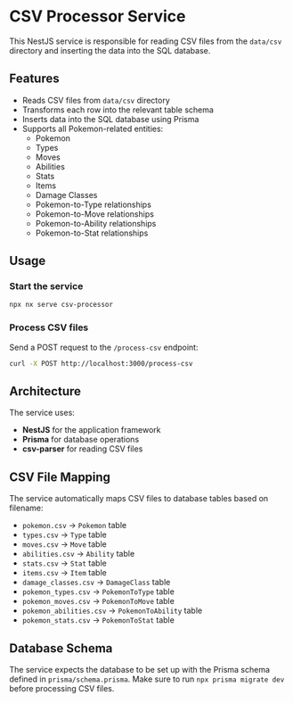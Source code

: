 # CSV Processor Service

This NestJS service is responsible for reading CSV files from the `data/csv` directory and inserting the data into the SQL database.

## Features

- Reads CSV files from `data/csv` directory
- Transforms each row into the relevant table schema
- Inserts data into the SQL database using Prisma
- Supports all Pokemon-related entities:
  - Pokemon
  - Types
  - Moves
  - Abilities
  - Stats
  - Items
  - Damage Classes
  - Pokemon-to-Type relationships
  - Pokemon-to-Move relationships
  - Pokemon-to-Ability relationships
  - Pokemon-to-Stat relationships

## Usage

### Start the service
```bash
npx nx serve csv-processor
```

### Process CSV files
Send a POST request to the `/process-csv` endpoint:
```bash
curl -X POST http://localhost:3000/process-csv
```

## Architecture

The service uses:
- **NestJS** for the application framework
- **Prisma** for database operations
- **csv-parser** for reading CSV files

## CSV File Mapping

The service automatically maps CSV files to database tables based on filename:

- `pokemon.csv` → `Pokemon` table
- `types.csv` → `Type` table
- `moves.csv` → `Move` table
- `abilities.csv` → `Ability` table
- `stats.csv` → `Stat` table
- `items.csv` → `Item` table
- `damage_classes.csv` → `DamageClass` table
- `pokemon_types.csv` → `PokemonToType` table
- `pokemon_moves.csv` → `PokemonToMove` table
- `pokemon_abilities.csv` → `PokemonToAbility` table
- `pokemon_stats.csv` → `PokemonToStat` table

## Database Schema

The service expects the database to be set up with the Prisma schema defined in `prisma/schema.prisma`. Make sure to run `npx prisma migrate dev` before processing CSV files.
